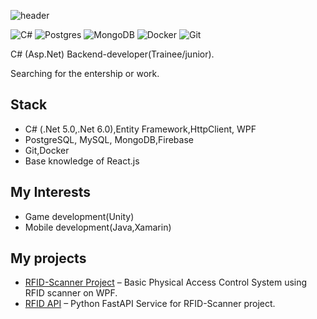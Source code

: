 ![header](https://capsule-render.vercel.app/api?type=waving&color=gradient&height=256&section=header&text=Hey%20there!%20&fontSize=60&animation=fadeIn&fontAlignY=30&fontAlign=35&desc=I'm%20Egor%20Andreev👋&descSize=45&descAlignY=55&descAlign=55)

![C#](https://img.shields.io/badge/c%23-%23239120.svg?style=for-the-badge&logo=c-sharp&logoColor=white)
![Postgres](https://img.shields.io/badge/postgres-%23316192.svg?style=for-the-badge&logo=postgresql&logoColor=white)
![MongoDB](https://img.shields.io/badge/MongoDB-%234ea94b.svg?style=for-the-badge&logo=mongodb&logoColor=white)
![Docker](https://img.shields.io/badge/docker-%230db7ed.svg?style=for-the-badge&logo=docker&logoColor=white)
![Git](https://img.shields.io/badge/git-%23F05033.svg?style=for-the-badge&logo=git&logoColor=white)

C# (Asp.Net) Backend-developer(Trainee/junior).

Searching for the entership or work.

## Stack
*   C# (.Net 5.0,.Net 6.0),Entity Framework,HttpClient, WPF
*   PostgreSQL, MySQL, MongoDB,Firebase
*   Git,Docker
*   Base knowledge of React.js

## My Interests
*   Game development(Unity)
*   Mobile development(Java,Xamarin)

## My projects
* [RFID-Scanner Project](https://github.com/Egran-Andr/CardReder-Control-App) –
Basic Physical Access Control System using RFID scanner on WPF.
* [RFID API](https://github.com/Egran-Andr/Python-WebApiForRFID) – 
Python FastAPI Service for RFID-Scanner project.
